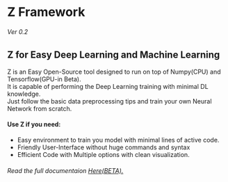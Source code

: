 <h1>Z Framework</h1><h6>Ver 0.2</h6>
<h2>Z for Easy Deep Learning and Machine Learning</h2>
<p>  Z is an Easy Open-Source tool designed to run on top of Numpy(CPU) and Tensorflow(GPU-in Beta).</br>It is capable of performing the Deep Learning training with minimal DL knowledge.</br>Just follow the basic data preprocessing tips and train your own Neural Network from scratch.</p>
<h4>Use Z if you need:</h4>
<ul>
<li>Easy environment to train you model with minimal lines of active code.</li>
<li>Friendly User-Interface without huge commands and syntax</li>
<li>Efficient Code with Multiple options with clean visualization.</li>
</ul>
<h6>Read the full documentaion <a href="http://abhishekyanamandra.ml">Here(BETA).</a></h4>

